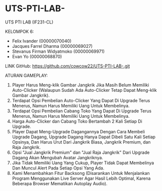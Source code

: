# UTS-PTI-LAB-
UTS PTI LAB (IF231-CL)

KELOMPOK 6:

- Felix Ivander (00000070040)
- Jacques Farrel Dharma (00000069027)
- Stevanus Firman Widyatmoko (00000069971)
- Evan Yo (00000068870)

LINK GitHub: https://github.com/cowcow22/UTS-PTI-LAB-.git

ATURAN GAMEPLAY:

1. Player Harus Meng-klik Gambar Jangkrik Jika Masih Belum Memiliki Auto-Clicker (Walaupun Sudah Ada Auto-Clicker Tetap Dapat Meng-klik Gambar Jangkrik).
2. Terdapat Opsi Pembelian Auto-Clicker Yang Dapat Di Upgrade Terus Menerus, Namun Harus Memiliki Uang Untuk Membelinya.
3. Terdapat Opsi Pembelian Cabang Toko Yang Dapat Di Upgrade Terus Menerus, Namun Harus Memiliki Uang Untuk Membelinya.
4. Harga Auto-Clicker dan Cabang Toko Bertambah 2 Kali Setiap Di Upgrade.
5. Player Dapat Meng-Upgrade Dagangannya Dengan Cara Membeli Upgrade Dagang, Upgrade Dagang Hanya Dapat Dibeli Satu Kali Setiap Opsinya, Dan Harus Urut Dari Jangkrik Biasa, Jangkrik Premium, dan Raja Jangkrik.
6. Opsi "Jual Jangkrik Premium" dan "Jual Raja Jangkrik" Dari Upgrade Dagang Akan Mengubah Avatar Jangkriknya.
7. Jika Tidak Memiliki Uang Yang Cukup, Player Tidak Dapat Membelinya Dan Muncul Alert Pada Setiap Opsi Yang Ada.
8. Kami Menambahkan Fitur Backsong (Disarankan Untuk Menjalankan Program Menggunakan Live Server Agar Hasil Lebih Optimal, Karena Beberapa Browser Mematikan Autoplay Audio).
